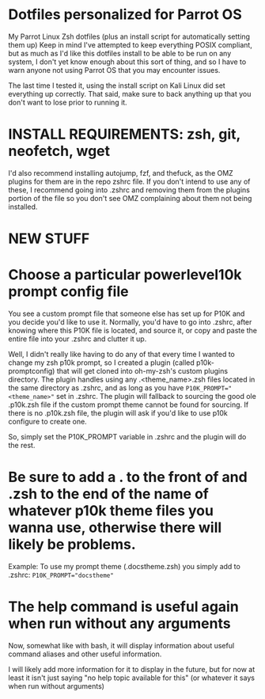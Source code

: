 # Dotfiles personalized for Parrot OS
My Parrot Linux Zsh dotfiles (plus an install script for automatically setting them up)
Keep in mind I've attempted to keep everything POSIX compliant, but as much as I'd like this dotfiles install to be able to be run on any system, I don't yet know enough about this sort of thing, and so I have to warn anyone not using Parrot OS that you may encounter issues.

The last time I tested it, using the install script on Kali Linux did set everything up correctly. That said, make sure to back anything up that you don't want to lose prior to running it.

# INSTALL REQUIREMENTS: zsh, git, neofetch, wget
I'd also recommend installing autojump, fzf, and thefuck, as the OMZ plugins for them are in the repo zshrc file.
If you don't intend to use any of these, I recommend going into .zshrc and removing them from the plugins portion of the file so you don't see OMZ complaining about them not being installed.

# NEW STUFF

# Choose a particular powerlevel10k prompt config file
You see a custom prompt file that someone else has set up for P10K and you decide you'd like to use it.
Normally, you'd have to go into .zshrc, after knowing where this P10K file is located, and source it, or copy and paste the entire file into your .zshrc and clutter it up.

Well, I didn't really like having to do any of that every time I wanted to change my zsh p10k prompt, so I created a plugin (called p10k-promptconfig) that will get cloned into oh-my-zsh's custom plugins directory. The plugin handles using any .<theme_name>.zsh files located in the same directory as .zshrc, and as long as you have `P10K_PROMPT="<theme_name>"` set in .zshrc. The plugin will fallback to sourcing the good ole .p10k.zsh file if the custom prompt theme cannot be found for sourcing. If there is no .p10k.zsh file, the plugin will ask if you'd like to use p10k configure to create one.

So, simply set the P10K_PROMPT variable in .zshrc and the plugin will do the rest.

# Be sure to add a . to the front of and .zsh to the end of the name of whatever p10k theme files you wanna use, otherwise there will likely be problems.
Example: To use my prompt theme (.docstheme.zsh) you simply add to .zshrc: `P10K_PROMPT="docstheme"`

# The help command is useful again when run without any arguments
Now, somewhat like with bash, it will display information about useful command aliases and other useful information.

I will likely add more information for it to display in the future, but for now at least it isn't just saying "no help topic available for this" (or whatever it says when run without arguments)
